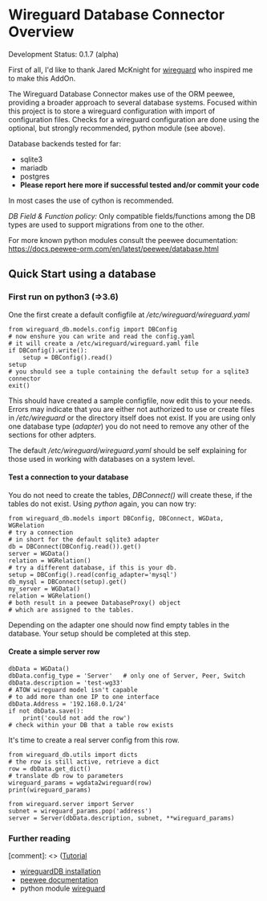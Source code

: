 Wireguard Database Connector Overview
=====================================
Development Status: 0.1.7 (alpha)

First of all, I'd like to thank Jared McKnight for
[wireguard](https://github.com/fictivekin/wireguard) who inspired me to make
this AddOn.

The Wireguard Database Connector makes use of the ORM peewee,
providing a broader approach to several database systems.
Focused within this project is to store a wireguard configuration with import of configuration files.
Checks for a wireguard configuration are done using the optional, but strongly recommended, python module (see above).

Database backends tested for far:
* sqlite3
* mariadb
* postgres
* **Please report here more if successful tested and/or commit your code**

In most cases the use of cython is recommended.

*DB Field & Function policy:* Only compatible fields/functions among the DB types are used to support migrations from one to the other.

For more known python modules consult the peewee documentation:
<https://docs.peewee-orm.com/en/latest/peewee/database.html>

Quick Start using a database
----------------------------
### First run on python3 (=>3.6)
One the first create a default configfile at */etc/wireguard/wireguard.yaml*
```python3
from wireguard_db.models.config import DBConfig
# now enshure you can write and read the config.yaml
# it will create a /etc/wireguard/wireguard.yaml file
if DBConfig().write():
    setup = DBConfig().read()
setup
# you should see a tuple containing the default setup for a sqlite3 connector
exit()
```
This should have created a sample configfile, now edit this
to your needs. Errors may indicate that you are either not authorized
to use or create files in */etc/wireguard* or the directory itself does not exist.
If you are using only one database type (*adapter*) you do not need to remove
any other of the sections for other adpters.

The default */etc/wireguard/wireguard.yaml* should be self
explaining for those used in working with databases on a system level.
#### Test a connection to your database
You do not need to create the tables, *DBConnect()* will create these, if the tables do not exist.
Using *python* again, you can now try:
```python3
from wireguard_db.models import DBConfig, DBConnect, WGData, WGRelation
# try a connection
# in short for the default sqlite3 adapter
db = DBConnect(DBConfig.read()).get()
server = WGData()
relation = WGRelation()
# try a different database, if this is your db.
setup = DBConfig().read(config_adapter='mysql')
db_mysql = DBConnect(setup).get()
my_server = WGData()
relation = WGRelation()
# both result in a peewee DatabaseProxy() object
# which are assigned to the tables.
```
Depending on the adapter one should now find empty tables in the database.
Your setup should be completed at this step.
#### Create a simple server row
```python3
dbData = WGData()
dbData.config_type = 'Server'   # only one of Server, Peer, Switch
dbData.description = 'test-wg33'
# ATOW wireguard model isn't capable
# to add more than one IP to one interface
dbData.Address = '192.168.0.1/24'
if not dbData.save():
    print('could not add the row')
# check within your DB that a table row exists
```
It's time to create a real server config from this row.
```python3
from wireguard_db.utils import dicts
# the row is still active, retrieve a dict
row = dbData.get_dict()
# translate db row to parameters
wireguard_params = wgdata2wireguard(row)
print(wireguard_params)

from wireguard.server import Server
subnet = wireguard_params.pop('address')
server = Server(dbData.description, subnet, **wireguard_params)
```
### Further reading
[comment]: <> ([Tutorial](docs/Tutorial.md)
* [wireguardDB installation](docs/README-DB.md)
* [peewee documentation](http://docs.peewee-orm.com/en/latest/)
* python module [wireguard](https://github.com/fictivekin/wireguard/blob/master/README.rst)

